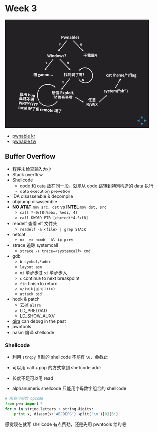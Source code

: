 # Week 3

<img src="image-20200714153056309.png" alt="image-20200714153056309" style="zoom:67%;" />

- [pwnable kr](http://pwnable.kr)
- [pwnable tw](http://pwnable.tw)

## Buffer Overflow

- 程序未检查输入大小
- Stack overflow
- Shellcode
  - code 和 data 放在同一段，就能从 code 跳转到特别构造的 data 执行
  - data execution prevetion
- IDA disassemble & decompile
- objdump disassemble
- **NO AT&T** `mov src, dst` vs **INTEL** `mov dst, src`
  - `call *-0xf8(%ebx, %edi, 4)`
  - `call DWORD PTR [ebx+edi*4-0xf8]`
- readelf 查看 elf 文件头
  - `readelf -a <file> | grep STACK`
- netcat
  - `nc -vc <cmd> -kl ip port`
- strace 追踪 systemcall
  - `strace -e trace=<systemcall> cmd`
- gdb
  - `b symbol/*addr`
  - `layout asm`
  - `ni` 单步步过 `si` 单步步入
  - `c` continue to next breakpoint
  - `fin` finish to return
  - `x/(w|b|g|h|i)(x)`
  - `attack pid`
- hook & patch
  - 去掉 `alarm`
  - LD_PRELOAD
  - LD_SHOW_AUXV
- [qira](http://qira.me) can debug in the past
- pwntools
- nasm 编译 shellcode

### Shellcode

- 利用 `strcpy` 复制的 shellcode 不能有 `\0`，会截止
- 可以用 call + pop 的方式拿到 shellcode addr
- 长度不足可以用 read

- alphanumeric shellcode 只能用字母数字组合的 shellcode

```python
# 所有可用的 opcode
from pwn import *
for x in string.letters + string.digits:
    print x, disasm(x+'ABCDEFG').split('\n')[0][6:]
```

感觉现在就写 shellcode 有点费劲，还是先用 pwntools 给的吧